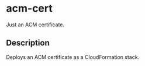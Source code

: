 # acm-cert

Just an ACM certificate.

## Description

Deploys an ACM certificate as a CloudFormation stack.
